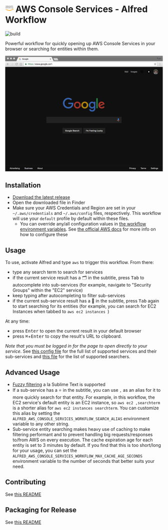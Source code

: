 # <img src="icon.png" width="26"> AWS Console Services - Alfred Workflow

![build](https://github.com/rkoval/alfred-aws-console-services-workflow/workflows/build/badge.svg)

Powerful workflow for quickly opening up AWS Console Services in your browser or searching for entities within them.

![AWS Console Services - Alfred Workflow Demo](demo.gif)

## Installation
- [Download the latest release](https://github.com/rkoval/alfred-aws-console-services-workflow/releases)
- Open the downloaded file in Finder
- Make sure your AWS Credentials and Region are set in your `~/.aws/credentials` and `~/.aws/config` files, respectively. This workflow will use your `default` profile by default within these files.
  - You can override any/all configuration values in [the workflow environment variables](https://www.alfredapp.com/help/workflows/advanced/variables/#environment). See [the official AWS docs](https://docs.aws.amazon.com/sdk-for-go/v1/developer-guide/configuring-sdk.html#specifying-the-region) for more info on how to configure these

## Usage
To use, activate Alfred and type `aws` to trigger this workflow. From there:

- type any search term to search for services
- if the current service result has a 🗂 in the subtitle, press <kbd>Tab</kbd> to autocomplete into sub-services (for example, navigate to "Security Groups" within the "EC2" service)
- keep typing after autocompleting to filter sub-services
- if the current sub-service result has a 🔎 in the subtitle, press <kbd>Tab</kbd> again to start searching for its entities (for example, you can search for EC2 Instances when tabbed to `aws ec2 instances `)

At any time:
- press <kbd>Enter</kbd> to open the current result in your default browser
- press <kbd>⌘</kbd>+<kbd>Enter</kbd> to copy the result's URL to clipboard.

*Note that you must be logged in for the page to open directly to your service*. See [this config file](console-services.yml) for the full list of supported services and their sub-services and [this file](https://github.com/rkoval/alfred-aws-console-services-workflow/blob/master/searchtypes/search_types.go) for the list of supported searchers.

## Advanced Usage

- [Fuzzy filtering](https://godoc.org/github.com/deanishe/awgo/fuzzy) a la Sublime Text is supported
- If a sub-service has a ⭐ in the subtitle, you can use `,` as an alias for it to more quickly search for that entity. For example, in this workflow, the EC2 service's default entity is an EC2 instance, so `aws ec2 ,searchterm` is a shorter alias for `aws ec2 instances searchterm`. You can customize this alias by setting the `ALFRED_AWS_CONSOLE_SERVICES_WORKFLOW_SEARCH_ALIAS` environment variable to any other string.
- Sub-service entity searching makes heavy use of caching to make filtering performant and to prevent handling big requests/responses to/from AWS on every execution. The cache expiration age for each entity is set to 3 minutes by default. If you find that this is too short/long for your usage, you can set the `ALFRED_AWS_CONSOLE_SERVICES_WORKFLOW_MAX_CACHE_AGE_SECONDS` environment variable to the number of seconds that better suits your need.

## Contributing

See [this README](CONTRIBUTING.md)

## Packaging for Release

See [this README](release_tools/README.md)
